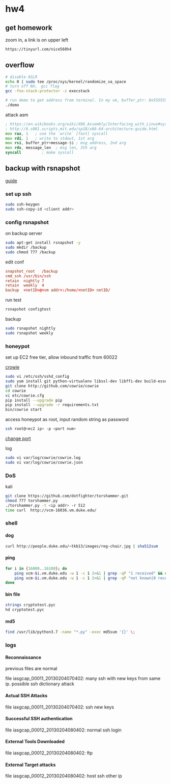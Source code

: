 # hw4

## get homework

zoom in, a link is on upper left

```sh
https://tinyurl.com/nice560h4
```

## overflow

```sh
# disable ASLR
echo 0 | sudo tee /proc/sys/kernel/randomize_va_space
# turn off NX， gcc flag
gcc -fno-stack-protector -z execstack

# run demo to get address from terminal. In my vm, buffer_ptr: 0x555555558040, func_ptr 0x555555558140 change those in attack.asm
./demo
```

attack asm

```asm
; https://en.wikibooks.org/wiki/X86_Assembly/Interfacing_with_Linux#syscall
; http://6.s081.scripts.mit.edu/sp18/x86-64-architecture-guide.html
mov rax, 1   ; use the `write` [fast] syscall
mov rdi, 1   ; write to stdout, 1st arg
mov rsi, buffer_ptr+message-$$ ; msg address, 2nd arg
mov rdx, message_len  ; msg len, 3th arg
syscall         ; make syscall
```

## backup with rsnapshot

[guide](https://wiki.archlinux.org/index.php/Rsnapshot)

### set up ssh

```sh
sudo ssh-keygen
sudo ssh-copy-id <client addr>
```

### config rsnapshot

on backup server

```sh
sudo apt-get install rsnapshot -y
sudo mkdir /backup
sudo chmod 777 /backup
```

edit conf

```conf
snapshot_root   /backup
cmd_ssh /usr/bin/ssh
retain  nightly 7
retain  weekly  4
backup  <netID>@<vm addr>:/home/<netID> netID/
```

run test

```sh
rsnapshot configtest
```

backup

```sh
sudo rsnapshot nightly
sudo rsnapshot weekly
```

### honeypot

set up EC2 free tier, allow inbound traffic from 60022

[crowie](https://cowrie.readthedocs.io/en/latest/INSTALL.html)

```sh
sudo vi /etc/ssh/sshd_config
sudo yum install git python-virtualenv libssl-dev libffi-dev build-essential libpython3-dev python3 authbind virtualenv -y
git clone http://github.com/cowrie/cowrie
cd cowrie
vi etc/cowrie.cfg
pip install --upgrade pip
pip install --upgrade -r requirements.txt
bin/cowrie start
```

access honeypot as root, input random string as password

```sh
ssh root@<ec2 ip> -p <port num>
```

[change port](https://cowrie.readthedocs.io/en/latest/INSTALL.html#authbind)

log

```sh
sudo vi var/log/cowrie/cowrie.log
sudo vi var/log/cowrie/cowrie.json
```

### DoS

kali

```sh
git clone https://github.com/dotfighter/torshammer.git
chmod 777 torshammer.py
./torshammer.py -t <ip addr> -r 512
time curl  http://vcm-16036.vm.duke.edu/
```

### shell

#### dog

```sh
curl http://people.duke.edu/~tkb13/images/reg-chair.jpg | sha512sum
```

#### ping

```sh
for i in {16000..16100}; do
    ping vcm-$i.vm.duke.edu -w 1 -c 1 2>&1 | grep -qP "1 received" && echo "vcm-$i.vm.duke.edu ok"
    ping vcm-$i.vm.duke.edu -w 1 -c 1 2>&1 | grep -qP "not known|0 received" && echo "vcm-$i.vm.duke.edu down"
done
```

#### bin file

```sh
strings cryptotest.pyc
hd cryptotest.pyc
```

#### md5

```sh
find /usr/lib/python3.7 -name "*.py" -exec md5sum '{}' \;
```

### logs

#### Reconnaissance

previous files are normal

file iasgcap_00011_20130204070402: many ssh with new keys from same ip. possible ssh dictionary attack

#### Actual SSH Attacks

file iasgcap_00011_20130204070402: ssh new keys

#### Successful SSH authentication

file iasgcap_00012_20130204080402: normal ssh login

#### External Tools Downloaded

file iasgcap_00012_20130204080402: ftp

#### External Target attacks

file iasgcap_00012_20130204080402: host ssh other ip

